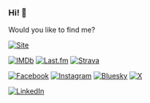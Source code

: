 ### Hi! :metal:

Would you like to find me?

[![Site](https://img.shields.io/badge/raulpe7eira.tech-47A248?style=for-the-badge)](https://raulpe7eira.tech)

[![IMDb](https://img.shields.io/badge/IMDb-F5C518?style=for-the-badge&logo=imdb&logoColor=black)](https://www.imdb.com/user/ur28106453)
[![Last.fm](https://img.shields.io/badge/Last.fm-D51007?style=for-the-badge&logo=last.fm&logoColor=white)](https://last.fm/user/raulpereira)
[![Strava](https://img.shields.io/badge/Strava-FC4C02?style=for-the-badge&logo=strava&logoColor=white)](https://strava.com/athletes/raulpe7eira)

[![Facebook](https://img.shields.io/badge/Facebook-0866FF?style=for-the-badge&logo=facebook&logoColor=white)](https://www.facebook.com/raulpe7eira/)
[![Instagram](https://img.shields.io/badge/Instagram-E4405F?style=for-the-badge&logo=instagram&logoColor=white)](https://www.instagram.com/raulpe7eira/)
[![Bluesky](https://img.shields.io/badge/Bluesky-0285FF?style=for-the-badge&logo=bluesky&logoColor=fff)]([https://x.com/raulpe7eira](https://bsky.app/profile/raulpe7eira.bsky.social))
[![X](https://img.shields.io/badge/X-000?style=for-the-badge&logo=x&logoColor=white&label=%20)](https://x.com/raulpe7eira)

[![LinkedIn](https://img.shields.io/badge/LinkedIn-0A66C2?style=for-the-badge&logo=linkedin&logoColor=white)](https://www.linkedin.com/in/raulpe7eira/)

<!--
**raulpe7eira/raulpe7eira** is a ✨ _special_ ✨ repository because its `README.md` (this file) appears on your GitHub profile.

Here are some ideas to get you started:

- 🔭 I’m currently working on ...
- 🌱 I’m currently learning ...
- 👯 I’m looking to collaborate on ...
- 🤔 I’m looking for help with ...
- 💬 Ask me about ...
- 📫 How to reach me: ...
- 😄 Pronouns: ...
- ⚡ Fun fact: ...
-->
